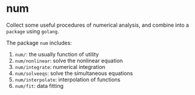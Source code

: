# num
Collect some useful procedures of numerical analysis, and combine into a `package` using `golang`.

The package `num` includes:

1. `num/`: the usually function of utility
2. `num/nonlinear`: solve the nonlinear equation
3. `num/integrate`: numerical integration
4. `num/solveeqs`: solve the simultaneous equations
5. `num/interpolate`: interpolation of functions
6. `num/fit`: data fitting

